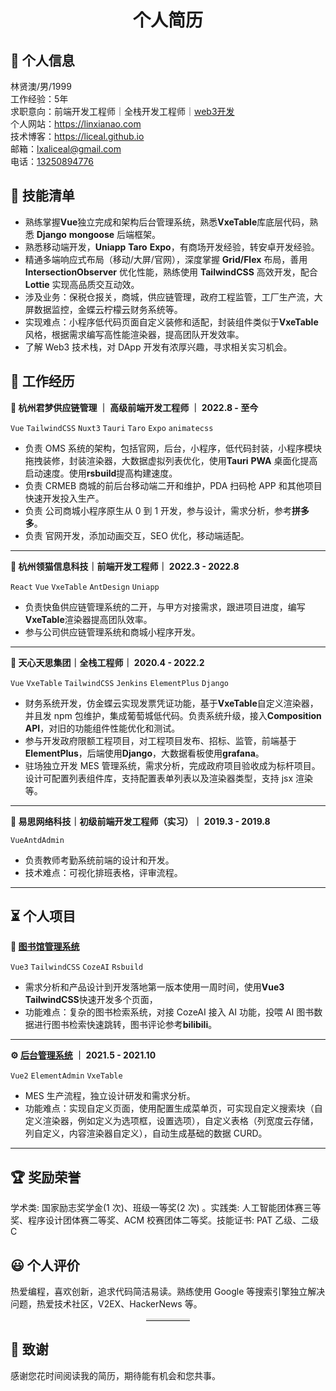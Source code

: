 <h1 style="text-align:center;">个人简历</h1>

## 👤 个人信息

<div>林贤澳/男/1999</div>
<div>工作经验：5年</div>
<div>求职意向：前端开发工程师｜全栈开发工程师｜<a href="https://t.me/liceal">web3开发</a></div>
<div>个人网站：<a href="https://linxianao.com">https://linxianao.com</a></div>
<div>技术博客：<a href="https://liceal.github.io">https://liceal.github.io</a></div>
<div>邮箱：<a href="mailto:lxaliceal@gmail.com">lxaliceal@gmail.com</a></div>
<div>电话：<a href="tel:13250894776">13250894776</a></div>

## 🧾 技能清单

- 熟练掌握**Vue**独立完成和架构后台管理系统，熟悉**VxeTable**库底层代码，熟悉 **Django** **mongoose** 后端框架。
- 熟悉移动端开发，**Uniapp** **Taro** **Expo**，有商场开发经验，转安卓开发经验。
- 精通多端响应式布局（移动/大屏/官网），深度掌握 **Grid/Flex** 布局，善用 **IntersectionObserver** 优化性能，熟练使用 **TailwindCSS** 高效开发，配合 **Lottie** 实现高品质交互动效。
- 涉及业务：保税仓报关，商城，供应链管理，政府工程监管，工厂生产流，大屏数据监控，金蝶云柠檬云财务系统等。
- 实现难点：小程序低代码页面自定义装修和适配，封装组件类似于**VxeTable**风格，根据需求编写高性能渲染器，提高团队开发效率。
- 了解 Web3 技术栈，对 DApp 开发有浓厚兴趣，寻求相关实习机会。

## 💼 工作经历

**🏢 杭州君梦供应链管理 ｜ 高级前端开发工程师 ｜ 2022.8 - 至今**

`Vue` `TailwindCSS` `Nuxt3` `Tauri` `Taro` `Expo` `animatecss`

- 负责 OMS 系统的架构，包括官网，后台，小程序，低代码封装，小程序模块拖拽装修，封装渲染器，大数据虚拟列表优化，使用**Tauri** **PWA** 桌面化提高启动速度。使用**rsbuild**提高构建速度。
- 负责 CRMEB 商城的前后台移动端二开和维护，PDA 扫码枪 APP 和其他项目快速开发投入生产。
- 负责 公司商城小程序原生从 0 到 1 开发，参与设计，需求分析，参考**拼多多**。
- 负责 官网开发，添加动画交互，SEO 优化，移动端适配。

---

**🏢 杭州领猫信息科技｜前端开发工程师｜ 2022.3 - 2022.8**

`React` `Vue` `VxeTable` `AntDesign` `Uniapp`

- 负责快鱼供应链管理系统的二开，与甲方对接需求，跟进项目进度，编写**VxeTable**渲染器提高团队效率。
- 参与公司供应链管理系统和商城小程序开发。

---

**🏢 天心天思集团｜全栈工程师｜ 2020.4 - 2022.2**

`Vue` `VxeTable` `TailwindCSS` `Jenkins` `ElementPlus` `Django`

- 财务系统开发，仿金蝶云实现发票凭证功能，基于**VxeTable**自定义渲染器，并且发 npm 包维护，集成葡萄城低代码。负责系统升级，接入**Composition API**，对旧的功能组件性能优化和测试。
- 参与开发政府限额工程项目，对工程项目发布、招标、监管，前端基于**ElementPlus**，后端使用**Django**，大数据看板使用**grafana**。
- 驻场独立开发 MES 管理系统，需求分析，完成政府项目验收成为标杆项目。设计可配置列表组件库，支持配置表单列表以及渲染器类型，支持 jsx 渲染等。

---

**🏢 易思网络科技｜初级前端开发工程师（实习）｜ 2019.3 - 2019.8**

`VueAntdAdmin`

- 负责教师考勤系统前端的设计和开发。
- 技术难点：可视化排班表格，评审流程。

---

## ⏳ 个人项目

**📖 [图书馆管理系统](https://endlesslib.com/)**

`Vue3` `TailwindCSS` `CozeAI` `Rsbuild`

- 需求分析和产品设计到开发落地第一版本使用一周时间，使用**Vue3** **TailwindCSS**快速开发多个页面，
- 功能难点：复杂的图书检索系统，对接 CozeAI 接入 AI 功能，投喂 AI 图书数据进行图书检索快速跳转，图书评论参考**bilibili**。

---

**⚙️ [后台管理系统](https://ipo.linxianao.com/login?redirect=%2Fdashboard&__pwd_tip=1-6) ｜ 2021.5 - 2021.10**

`Vue2` `ElementAdmin` `VxeTable`

- MES 生产流程，独立设计研发和需求分析。
- 功能难点：实现自定义页面，使用配置生成菜单页，可实现自定义搜索块（自定义渲染器，例如定义为选项框，设置选项），自定义表格（列宽度云存储，列自定义，内容渲染器自定义），自动生成基础的数据 CURD。

---

## 🏆 奖励荣誉

学术类: 国家励志奖学金(1 次)、班级一等奖(2 次) 。实践类: 人工智能团体赛三等奖、程序设计团体赛二等奖、ACM 校赛团体二等奖。技能证书: PAT 乙级、二级 C

## 😃 个人评价

热爱编程，喜欢创新，追求代码简洁易读。熟练使用 Google 等搜索引擎独立解决问题，热爱技术社区，V2EX、HackerNews 等。

<hr style="display: block;
    width: 14%;
    margin: 0px auto;
    border: 0 none;
    border-top: 3px solid #dededc;">

## 🤝 致谢

感谢您花时间阅读我的简历，期待能有机会和您共事。
